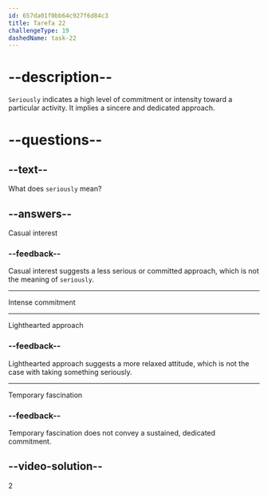 ```yaml
---
id: 657da01f0bb64c927f6d84c3
title: Tarefa 22
challengeType: 19
dashedName: task-22
---
```


# --description--

`Seriously` indicates a high level of commitment or intensity toward a particular activity. It implies a sincere and dedicated approach.

# --questions--

## --text--

What does `seriously` mean?

## --answers--

Casual interest

### --feedback--

Casual interest suggests a less serious or committed approach, which is not the meaning of `seriously`.

---

Intense commitment

---

Lighthearted approach

### --feedback--

Lighthearted approach suggests a more relaxed attitude, which is not the case with taking something seriously.

---

Temporary fascination

### --feedback--

Temporary fascination does not convey a sustained, dedicated commitment.

## --video-solution--

2

